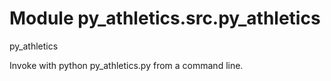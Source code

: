 Module py_athletics.src.py_athletics
====================================
py_athletics

Invoke with python py_athletics.py from a command line.